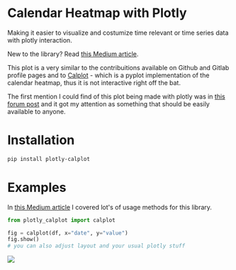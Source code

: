 # Calendar Heatmap with Plotly
Making it easier to visualize and costumize time relevant or time series data with plotly interaction.

New to the library? Read [this Medium article](https://medium.com/@brunorosilva/5fc322125db7).

This plot is a very similar to the contribuitions available on Github and Gitlab profile pages and to [Calplot](https://github.com/tomkwok/calplot) - which is a pyplot implementation of the calendar heatmap, thus it is not interactive right off the bat.

The first mention I could find of this plot being made with plotly was in [this forum post](https://community.plotly.com/t/colored-calendar-heatmap-in-dash/10907/16) and it got my attention as something that should be easily available to anyone.

# Installation
``` bash
pip install plotly-calplot
```

# Examples

In [this Medium article](https://medium.com/@brunorosilva/5fc322125db7) I covered lot's of usage methods for this library.
``` python
from plotly_calplot import calplot

fig = calplot(df, x="date", y="value")
fig.show()
# you can also adjust layout and your usual plotly stuff
```

<img src="https://github.com/brunorosilva/plotly-calplot/blob/main/assets/images/example.png?raw=true">
